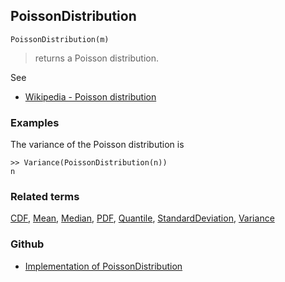 ## PoissonDistribution

```
PoissonDistribution(m)
```

> returns a Poisson distribution.
    
See
* [Wikipedia - Poisson distribution](https://en.wikipedia.org/wiki/Poisson_distribution)
 
 
### Examples

The variance of the Poisson distribution is

```
>> Variance(PoissonDistribution(n)) 
n
```

### Related terms 
[CDF](CDF.md), [Mean](Mean.md), [Median](Median.md), [PDF](PDF.md), [Quantile](Quantile.md), [StandardDeviation](StandardDeviation.md), [Variance](Variance.md) 

### Github

* [Implementation of PoissonDistribution](https://github.com/axkr/symja_android_library/blob/master/symja_android_library/matheclipse-core/src/main/java/org/matheclipse/core/builtin/StatisticsFunctions.java#L5255) 
